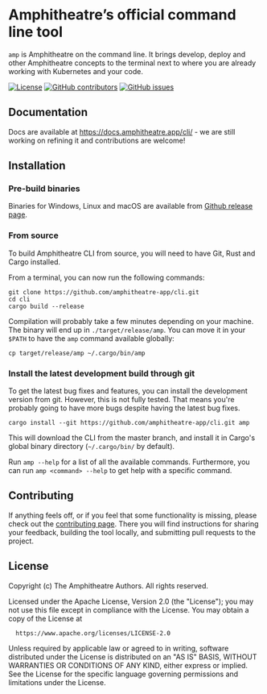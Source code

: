# Amphitheatre’s official command line tool

`amp` is Amphitheatre on the command line. It brings develop, deploy and other
Amphitheatre concepts to the terminal next to where you are already working with
Kubernetes and your code.

[![License](https://img.shields.io/github/license/amphitheatre-app/cli)](https://github.com/amphitheatre-app/cli/blob/master/LICENSE)
[![GitHub contributors](https://img.shields.io/github/contributors/amphitheatre-app/cli)](https://github.com/amphitheatre-app/cli/graphs/contributors)
[![GitHub issues](https://img.shields.io/github/issues/amphitheatre-app/cli)](https://github.com/amphitheatre-app/cli/issues)

## Documentation

Docs are available at https://docs.amphitheatre.app/cli/ - we are still working
on refining it and contributions are welcome!

## Installation

### Pre-build binaries

Binaries for Windows, Linux and macOS are available from [Github release page](https://github.com/amphitheatre-app/cli/releases/latest).


### From source

To build Amphitheatre CLI from source, you will need to have Git, Rust and Cargo installed.

From a terminal, you can now run the following commands:

```
git clone https://github.com/amphitheatre-app/cli.git
cd cli
cargo build --release
```

Compilation will probably take a few minutes depending on your machine.
The binary will end up in `./target/release/amp`.  You can move it in your `$PATH` to have the `amp` command available globally:

```
cp target/release/amp ~/.cargo/bin/amp
```

### Install the latest development build through git

To get the latest bug fixes and features, you can install the development version from git. However, this is not fully tested. That means you're probably going to have more bugs despite having the latest bug fixes.

```
cargo install --git https://github.com/amphitheatre-app/cli.git amp
```

This will download the CLI from the master branch, and install it in Cargo's global binary directory (`~/.cargo/bin/` by default).

Run `amp --help` for a list of all the available commands. Furthermore, you can run `amp <command> --help` to get help with a specific command.

## Contributing

If anything feels off, or if you feel that some functionality is missing, please
check out the [contributing page](https://docs.amphitheatre.app/contributing/).
There you will find instructions for sharing your feedback, building the tool
locally, and submitting pull requests to the project.

## License

Copyright (c) The Amphitheatre Authors. All rights reserved.

Licensed under the Apache License, Version 2.0 (the "License");
you may not use this file except in compliance with the License.
You may obtain a copy of the License at

      https://www.apache.org/licenses/LICENSE-2.0

Unless required by applicable law or agreed to in writing, software
distributed under the License is distributed on an "AS IS" BASIS,
WITHOUT WARRANTIES OR CONDITIONS OF ANY KIND, either express or implied.
See the License for the specific language governing permissions and
limitations under the License.
